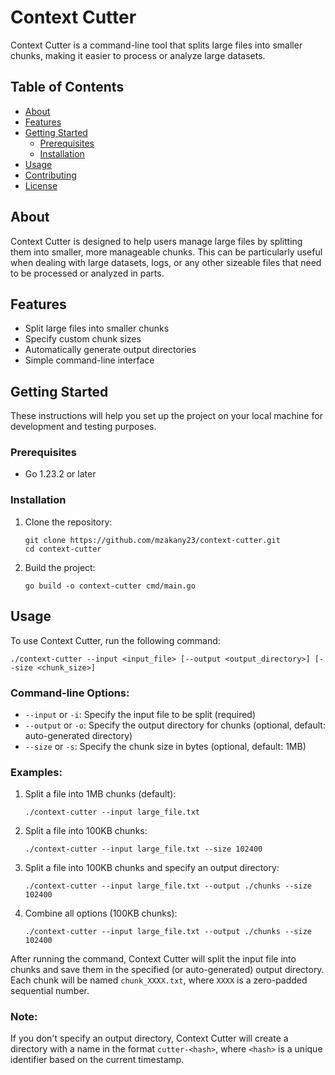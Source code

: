 # Context Cutter

Context Cutter is a command-line tool that splits large files into smaller chunks, making it easier to process or analyze large datasets.

## Table of Contents
- [About](#about)
- [Features](#features)
- [Getting Started](#getting-started)
  - [Prerequisites](#prerequisites)
  - [Installation](#installation)
- [Usage](#usage)
- [Contributing](#contributing)
- [License](#license)

## About

Context Cutter is designed to help users manage large files by splitting them into smaller, more manageable chunks. This can be particularly useful when dealing with large datasets, logs, or any other sizeable files that need to be processed or analyzed in parts.

## Features

- Split large files into smaller chunks
- Specify custom chunk sizes
- Automatically generate output directories
- Simple command-line interface

## Getting Started

These instructions will help you set up the project on your local machine for development and testing purposes.

### Prerequisites

- Go 1.23.2 or later

### Installation

1. Clone the repository:
   ```
   git clone https://github.com/mzakany23/context-cutter.git
   cd context-cutter
   ```

2. Build the project:
   ```
   go build -o context-cutter cmd/main.go
   ```

## Usage

To use Context Cutter, run the following command:

```
./context-cutter --input <input_file> [--output <output_directory>] [--size <chunk_size>]
```

### Command-line Options:

- `--input` or `-i`: Specify the input file to be split (required)
- `--output` or `-o`: Specify the output directory for chunks (optional, default: auto-generated directory)
- `--size` or `-s`: Specify the chunk size in bytes (optional, default: 1MB)

### Examples:

1. Split a file into 1MB chunks (default):
   ```
   ./context-cutter --input large_file.txt
   ```

2. Split a file into 100KB chunks:
   ```
   ./context-cutter --input large_file.txt --size 102400
   ```

3. Split a file into 100KB chunks and specify an output directory:
   ```
   ./context-cutter --input large_file.txt --output ./chunks --size 102400
   ```

4. Combine all options (100KB chunks):
   ```
   ./context-cutter --input large_file.txt --output ./chunks --size 102400
   ```

After running the command, Context Cutter will split the input file into chunks and save them in the specified (or auto-generated) output directory. Each chunk will be named `chunk_XXXX.txt`, where `XXXX` is a zero-padded sequential number.

### Note:

If you don't specify an output directory, Context Cutter will create a directory with a name in the format `cutter-<hash>`, where `<hash>` is a unique identifier based on the current timestamp.
